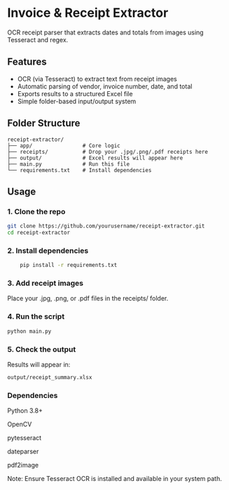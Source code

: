 # Invoice & Receipt Extractor

OCR receipt parser that extracts dates and totals from images using Tesseract and regex.

## Features

- OCR (via Tesseract) to extract text from receipt images
- Automatic parsing of vendor, invoice number, date, and total
- Exports results to a structured Excel file
- Simple folder-based input/output system

## Folder Structure

```text
receipt-extractor/
├── app/                # Core logic
├── receipts/           # Drop your .jpg/.png/.pdf receipts here
├── output/             # Excel results will appear here
├── main.py             # Run this file
└── requirements.txt    # Install dependencies
```

## Usage

### 1. Clone the repo

```bash
git clone https://github.com/yourusername/receipt-extractor.git
cd receipt-extractor
```

### 2. Install dependencies
```bash
    pip install -r requirements.txt
```

### 3. Add receipt images
Place your .jpg, .png, or .pdf files in the receipts/ folder.

### 4. Run the script
```bash
python main.py
```
### 5. Check the output
Results will appear in:
```bash
output/receipt_summary.xlsx
```
### Dependencies
Python 3.8+

OpenCV

pytesseract

dateparser

pdf2image

Note: Ensure Tesseract OCR is installed and available in your system path.
